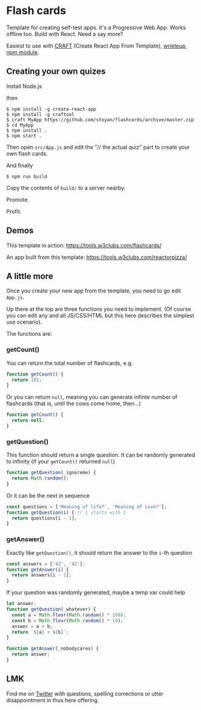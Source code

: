 # Flash cards

Template for creating self-test apps. It's a Progressive Web App. Works offline too. Build with React. Need a say more?

Easiest to use with [CRAFT](https://github.com/stoyan/craft) (Create React App From Template), [wrieteup](https://medium.com/@stoyanstefanov/craft-create-react-app-from-template-7fd3383d0954#.oymdipdto), [npm module](https://www.npmjs.com/package/craftool).

## Creating your own quizes

Install Node.js

then

    $ npm install -g create-react-app
    $ npm install -g craftool
    $ craft MyApp https://github.com/stoyan/flashcards/archive/master.zip
    $ cd MyApp
    $ npm install .
    $ npm start .
    
Then open `src/App.js` and edit the "// the actual quiz" part to create your own flash cards.

And finally

    $ npm run build
    
Copy the contents of `build/` to a server nearby.

Promote.

Profit.

## Demos

This template in action: https://tools.w3clubs.com/flashcards/

An app built from this template: https://tools.w3clubs.com/reactorpizza/ 

## A little more

Once you create your new app from the template, you need to go edit `App.js`.

Up there at the top are three functions you need to implement. (Of course you can edit any and all JS/CSS/HTML but this here describes the simplest use scenario).

The functions are:

### getCount()

You can return the total number of flashcards, e.g.

```js
function getCount() {
  return 101;
}
```

Or you can return `null`, meaning you can generate infinte number of flashcards (that is, until the cows come home, then...)

```js
function getCount() {
  return null;
}
```

### getQuestion()

This function should return a single question. It can be randomly generated to infinity (if your `getCount()` returned `null`)

```js
function getQuestion(_ignoreme) {
  return Math.random();
}
```

Or it can be the next in sequence

```js
const questions = ['Meaning of life?', 'Meaning of Love?'];
function getQuestion(i) { // i starts with 1
  return questions[i - 1];
}
```

### getAnswer()

Exactly like `getQuestion()`, it should return the answer to the `i`-th question

```js
const answers = ['42', '42'];
function getAnswer(i) {
  return answers[i - 1];
}
```

If your question was randomly generated, maybe a temp var could help

```js
let answer;
function getQuestion(_whatever) {
  const a = Math.floor(Math.random() * 100);
  const b = Math.floor(Math.random() * 10);
  answer = a + b;
  return `${a} + ${b}`;
}

function getAnswer(_nobodycares) {
  return answer;
}
```

## LMK

Find me on <a href="https://twitter.com/stoyanstefanov">Twitter</a> with questions, spelling corrections or utter disappointment in thus here offering.